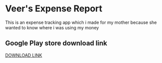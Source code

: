 # Veer's Expense Report
This is an expense tracking app which i made for my mother because she wanted to know where i was using my money

## Google Play store download link
[DOWNLOAD LINK](https://play.google.com/store/apps/details?id=co.singhveer.veersexpensereport)
